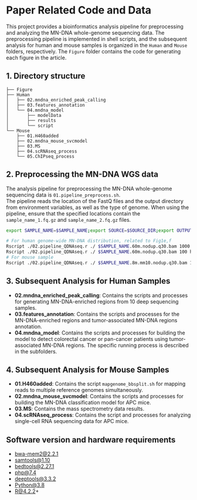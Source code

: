 # Paper Related Code and Data

This project provides a bioinformatics analysis pipeline for preprocessing and analyzing the MN-DNA whole-genome sequencing data. The preprocessing pipeline is implemented in shell scripts, and the subsequent analysis for human and mouse samples is organized in the `Human` and `Mouse` folders, respectively. The `Figure` folder contains the code for generating each figure in the article.

## 1. Directory structure
```text
├── Figure
├── Human
│   ├── 02.mndna_enriched_peak_calling
│   ├── 03.features_annotation
│   └── 04.mndna_model
│       ├── modelData
│       ├── results
│       └── script
└── Mouse
    ├── 01.H460added
    ├── 02.mndna_mouse_svcmodel
    ├── 03.MS
    ├── 04.scRNAseq_process
    └── 05.ChIPseq_process
```

## 2. Preprocessing the MN-DNA WGS data
The analysis pipeline for preprocessing the MN-DNA whole-genome sequencing data is `01.pipeline_preprocess.sh`.  
The pipeline reads the location of the FastQ files and the output directory from environment variables, as well as the type of genome. When using the pipeline, ensure that the specified locations contain the `sample_name_1.fq.gz` and `sample_name_2.fq.gz` files.
```bash
export SAMPLE_NAME=$SAMPLE_NAME;export SOURCE=$SOURCE_DIR;export OUTPUT_DIR=$OUTPUT_DIR;export GENOME_TYPE=$GENOME_TYPE;./01.pipeline_preprocess.sh

# For human genome-wide MN-DNA distribution, related to Fig1e,f
Rscript ./02.pipeline_QDNAseq.r ./ $SAMPLE_NAME.60m.nodup.q30.bam 1000 hg38
Rscript ./02.pipeline_QDNAseq.r ./ $SAMPLE_NAME.60m.nodup.q30.bam 100 hg38
# For mouse sample 
Rscript ./02.pipeline_QDNAseq.r ./ $SAMPLE_NAME.8m.mm10.nodup.q30.bam 10 mm10
```


## 3. Subsequent Analysis for Human Samples  

- **02.mndna_enriched_peak_calling**: Contains the scripts and processes for generating MN-DNA-enriched regions from 10 deep sequencing samples.   
- **03.features_annotation**: Contains the scripts and processes for the MN-DNA-enriched regions and tumor-associated MN-DNA regions annotation.  
- **04.mndna_model**: Contains the scripts and processes for building the model to detect colorectal cancer or pan-cancer patients using tumor-associated MN-DNA regions. The specific running process is described in the subfolders.  

## 4. Subsequent Analysis for Mouse Samples  

- **01.H460added**: Contains the script `mapgenome_bbsplit.sh` for mapping reads to multiple reference genomes simultaneously.
- **02.mndna_mouse_svcmodel**: Contains the scripts and processes for building the MN-DNA classification model for APC mice.
- **03.MS**: Contains the mass spectrometry data results.
- **04.scRNAseq_process**: Contains the script and processes for analyzing single-cell RNA sequencing data for APC mice.


## Software version and hardware requirements

- bwa-mem2@2.2.1
- samtools@1.10
- bedtools@2.27.1
- php@7.4
- deeptools@3.3.2
- Python@3.8
- R@4.2.2+